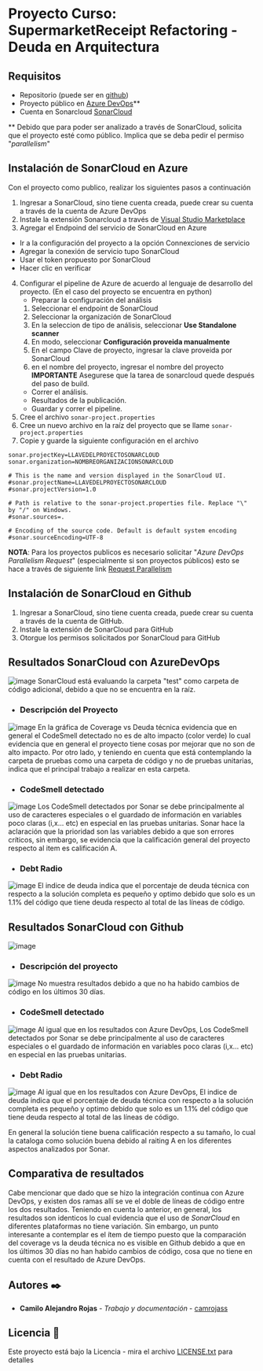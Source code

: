 # Proyecto Curso: SupermarketReceipt Refactoring - Deuda en Arquitectura


## Requisitos 

* Repositorio (puede ser en [github](https://github.com/))
* Proyecto público en [Azure DevOps](https://dev.azure.com/)**
* Cuenta en Sonarcloud [SonarCloud](https://sonarcloud.io/)

** Debido que para poder ser analizado a través de SonarCloud, solicita que el proyecto esté como público. Implica que se deba pedir el permiso "_parallelism_"

## Instalación de SonarCloud en Azure

Con el proyecto como publico, realizar los siguientes pasos a continuación
1. Ingresar a SonarCloud, sino tiene cuenta creada, puede crear su cuenta a través de la cuenta de Azure DevOps
2. Instale la extensión Sonarcloud a través de [Visual Studio Marketplace](https://marketplace.visualstudio.com/items?itemName=SonarSource.sonarcloud)
3. Agregar el Endpoind del servicio de SonarCloud en Azure
  * Ir a la configuración del proyecto a la opción Connexciones de servicio
  * Agregar la conexión de servicio tupo SonarCloud
  * Usar el token propuesto por SonarCloud
  * Hacer clic en verificar
4. Configurar el pipeline de Azure de acuerdo al lenguaje de desarrollo del proyecto. (En el caso del proyecto se encuentra en python)
   * Preparar la configuración del análisis
   1. Seleccionar el endpoint de SonarCloud
   2. Seleccionar la organización de SonarCloud
   3. En la seleccion de tipo de análisis, seleccionar **Use Standalone scanner**
   4. En modo, seleccionar **Configuración proveida manualmente**
   5. En el campo Clave de proyecto, ingresar la clave proveida por SonarCloud
   6. en el nombre del proyecto, ingresar el nombre del proyecto
    **IMPORTANTE** Asegurese que la tarea de sonarcloud quede después del paso de build.
   * Correr el análisis.
   * Resultados de la publicación.
   * Guardar y correr el pipeline.
 5. Cree el archivo ```sonar-project.properties```
   1. Cree un nuevo archivo en la raíz del proyecto que se llame ```sonar-project.properties```
   2. Copie y guarde la siguiente configuración en el archivo
   ```
  sonar.projectKey=LLAVEDELPROYECTOSONARCLOUD
  sonar.organization=NOMBREORGANIZACIONSONARCLOUD

  # This is the name and version displayed in the SonarCloud UI.
  #sonar.projectName=LLAVEDELPROYECTOSONARCLOUD
  #sonar.projectVersion=1.0

  # Path is relative to the sonar-project.properties file. Replace "\" by "/" on Windows.
  #sonar.sources=.

  # Encoding of the source code. Default is default system encoding
  #sonar.sourceEncoding=UTF-8
   ```

**NOTA**: Para los proyectos publicos es necesario solicitar "_Azure DevOps Parallelism Request_" (especialmente si son proyectos públicos) esto se hace a través de siguiente link [Request Parallelism](https://forms.office.com/pages/responsepage.aspx?id=v4j5cvGGr0GRqy180BHbR63mUWPlq7NEsFZhkyH8jChUMlM3QzdDMFZOMkVBWU5BWFM3SDI2QlRBSC4u)

## Instalación de SonarCloud en Github
1. Ingresar a SonarCloud, sino tiene cuenta creada, puede crear su cuenta a través de la cuenta de GitHub.
2. Instale la extensión de SonarCloud para GitHub
3. Otorgue los permisos solicitados por SonarCloud para GitHub

## Resultados SonarCloud con AzureDevOps

![image](https://user-images.githubusercontent.com/100396227/162575562-2aa23a41-a3a5-4b63-b44d-ebe26bb7aa1a.png)
SonarCloud está evaluando la carpeta "test" como carpeta de código adicional, debido a que no se encuentra en la raíz.
* ### Descripción del Proyecto
![image](https://user-images.githubusercontent.com/100396227/162576792-5bc4a193-7cde-455a-9370-913d62d84782.png)
En la gráfica de Coverage vs Deuda técnica evidencia que en general el CodeSmell detectado no es de alto impacto (color verde) lo cual evidencia que en general el proyecto tiene cosas por mejorar que no son de alto impacto. Por otro lado, y teniendo en cuenta que está contemplando la carpeta de pruebas como una carpeta de código y no de pruebas unitarias, indica que el principal trabajo a realizar en esta carpeta.
* ### CodeSmell detectado
![image](https://user-images.githubusercontent.com/100396227/162575804-dc72c58d-685c-4033-adde-8886a0309d7f.png)
Los CodeSmell detectados por Sonar se debe principalmente al uso de caracteres especiales o el guardado de información en variables poco claras (i,x... etc) en especial en las pruebas unitarias. Sonar hace la aclaración que la prioridad son las variables debido a que son errores críticos, sin embargo, se evidencia que la calificación general del proyecto respecto al item es calificación A.
* ### Debt Radio
![image](https://user-images.githubusercontent.com/100396227/162575868-ff120a77-6317-41ea-8f6a-3cb3f1b57dee.png)
El indice de deuda indica que el porcentaje de deuda técnica con respecto a la solución completa es pequeño y optimo debido que solo es un 1.1% del código que tiene deuda respecto al total de las líneas de código.
## Resultados SonarCloud con Github

![image](https://user-images.githubusercontent.com/100396227/161389617-f78b701c-023e-4ffc-9361-6bc7b86e3516.png)
* ### Descripción del proyecto
![image](https://user-images.githubusercontent.com/100396227/162576213-1c4128f4-c49d-4553-b39c-abc87b6cc961.png)
No muestra resultados debido a que no ha habido cambios de código en los últimos 30 días.
* ### CodeSmell detectado
![image](https://user-images.githubusercontent.com/100396227/161389670-84ed94b0-ed9b-468b-8058-0283fc9a2557.png)
Al igual que en los resultados con Azure DevOps, Los CodeSmell detectados por Sonar se debe principalmente al uso de caracteres especiales o el guardado de información en variables poco claras (i,x... etc) en especial en las pruebas unitarias.
* ### Debt Radio
![image](https://user-images.githubusercontent.com/100396227/161389748-af27e7f0-57e7-4281-9257-5eca2d89a54e.png)
Al igual que en los resultados con Azure DevOps, El indice de deuda indica que el porcentaje de deuda técnica con respecto a la solución completa es pequeño y optimo debido que solo es un 1.1% del código que tiene deuda respecto al total de las líneas de código.

En general la solución tiene buena calificación respecto a su tamaño, lo cual la cataloga como solución buena debido al raiting A en los diferentes aspectos analizados por Sonar.

## Comparativa de resultados
Cabe mencionar que dado que se hizo la integración continua con Azure DevOps, y existen dos ramas allí se ve el doble de líneas de código entre los dos resultados. Teniendo en cuenta lo anterior, en general, los resultados son identicos lo cual evidencia que el uso de _SonarCloud_ en diferentes plataformas no tiene variación. Sin embargo, un punto interesante a contemplar es el ítem de tiempo puesto que la comparación del coverage vs la deuda técnica no es visible en Github debido a que en los últimos 30 días no han habido cambios de código, cosa que no tiene en cuenta con el resultado de Azure DevOps.

## Autores ✒️

* **Camilo Alejandro Rojas** - *Trabajo y documentación* - [camrojass](https://github.com/camrojass)

## Licencia 📄

Este proyecto está bajo la Licencia - mira el archivo [LICENSE.txt](LICENSE.txt) para detalles

